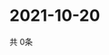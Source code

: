 # 2021-10-20
  共 0条

  <!-- BEGIN -->
  <!-- 最后更新时间Wed Oct 20 2021 02:23:27 GMT+0000 (Coordinated Universal Time) -->
  
  <!-- END -->
  
  
